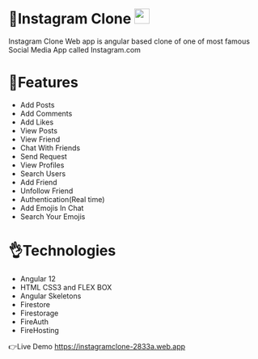 <div>
  <h1>👋Instagram Clone <img src="https://assets.stickpng.com/images/580b57fcd9996e24bc43c521.png" width="30"> </h1>
  <p>
    Instagram Clone Web app 
    is angular based clone of one of most famous Social Media App called Instagram.com
  </p>
</div>


# 💪Features 
- Add Posts
- Add Comments
- Add Likes
- View Posts
- View Friend
- Chat With Friends
- Send Request
- View Profiles
- Search Users
- Add Friend
- Unfollow Friend
- Authentication(Real time)
- Add Emojis In Chat
- Search Your Emojis


# 👌Technologies 
- Angular 12
- HTML CSS3 and FLEX BOX
- Angular Skeletons
- Firestore
- Firestorage
- FireAuth
- FireHosting

👉Live Demo https://instagramclone-2833a.web.app
